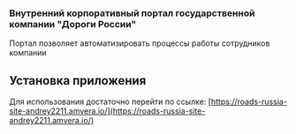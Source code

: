 ### Внутренний корпоративный портал государственной компании "Дороги России"
Портал позволяет автоматизировать процессы работы сотрудников компании

## Установка приложения
Для использования достаточно перейти по ссылке: [https://roads-russia-site-andrey2211.amvera.io/](https://roads-russia-site-andrey2211.amvera.io/)
